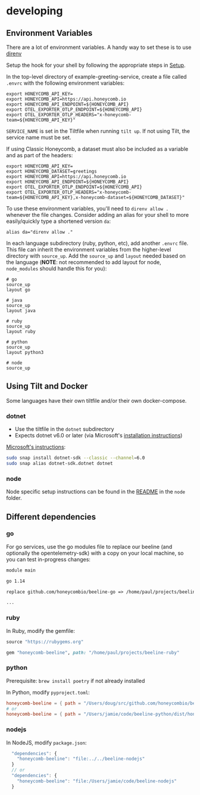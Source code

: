 # developing

## Environment Variables

There are a lot of environment variables.
A handy way to set these is to use [direnv](https://github.com/direnv/direnv)

Setup the hook for your shell by following the appropriate steps in [Setup](https://github.com/direnv/direnv/blob/master/docs/hook.md).

In the top-level directory of example-greeting-service, create a file called `.envrc` with the following environment variables:

```shell
export HONEYCOMB_API_KEY=
export HONEYCOMB_API=https://api.honeycomb.io
export HONEYCOMB_API_ENDPOINT=${HONEYCOMB_API}
export OTEL_EXPORTER_OTLP_ENDPOINT=${HONEYCOMB_API}
export OTEL_EXPORTER_OTLP_HEADERS="x-honeycomb-team=${HONEYCOMB_API_KEY}"
```

`SERVICE_NAME` is set in the Tiltfile when running `tilt up`.
If not using Tilt, the service name must be set.

If using Classic Honeycomb, a dataset must also be included as a variable and as part of the headers:

```shell
export HONEYCOMB_API_KEY=
export HONEYCOMB_DATASET=greetings
export HONEYCOMB_API=https://api.honeycomb.io
export HONEYCOMB_API_ENDPOINT=${HONEYCOMB_API}
export OTEL_EXPORTER_OTLP_ENDPOINT=${HONEYCOMB_API}
export OTEL_EXPORTER_OTLP_HEADERS="x-honeycomb-team=${HONEYCOMB_API_KEY},x-honeycomb-dataset=${HONEYCOMB_DATASET}"
```

To use these environment variables, you'll need to `direnv allow .` whenever the file changes.
Consider adding an alias for your shell to more easily/quickly type a shortened version `da`:

`alias da="direnv allow ."`

In each language subdirectory (ruby, python, etc), add another `.envrc` file.
This file can inherit the environment variables from the higher-level directory with `source_up`.
Add the `source_up` and `layout` needed based on the language (**NOTE**: not recommended to add layout for node, `node_modules` should handle this for you):

```shell
# go
source_up
layout go
```

```shell
# java
source_up
layout java
```

```shell
# ruby
source_up
layout ruby
```

```shell
# python
source_up
layout python3
```

```shell
# node
source_up
```

## Using Tilt and Docker

Some languages have their own tiltfile and/or their own docker-compose.

### dotnet

- Use the tiltfile in the `dotnet` subdirectory
- Expects dotnet v6.0 or later (via Microsoft's [installation instructions](https://docs.microsoft.com/en-us/dotnet/core/install/))

[Microsoft's instructions](https://docs.microsoft.com/en-us/dotnet/core/install/linux-snap):

```bash
sudo snap install dotnet-sdk --classic --channel=6.0
sudo snap alias dotnet-sdk.dotnet dotnet
```

### node

Node specific setup instructions can be found in the [README](node/README.md) in the `node` folder.

## Different dependencies

### go

For go services, use the go modules file to replace our beeline (and optionally the opentelemetry-sdk) with a copy on your local machine, so you can test in-progress changes:

```txt
module main

go 1.14

replace github.com/honeycombio/beeline-go => /home/paul/projects/beeline-go

...
```

### ruby

In Ruby, modify the gemfile:

```ruby
source "https://rubygems.org"

gem "honeycomb-beeline", path: "/home/paul/projects/beeline-ruby"
```

### python

Prerequisite: `brew install poetry` if not already installed

In Python, modify `pyproject.toml`:

```toml
honeycomb-beeline = { path = "/Users/doug/src/github.com/honeycombio/beeline-python", develop = true} }
# or
honeycomb-beeline = { path = "/Users/jamie/code/beeline-python/dist/honeycomb-beeline-2.17.42.tar.gz" }
```

### nodejs

In NodeJS, modify `package.json`:

```js
  "dependencies": {
    "honeycomb-beeline": "file:../../beeline-nodejs"
  }
  // or
  "dependencies": {
    "honeycomb-beeline": "file:/Users/jamie/code/beeline-nodejs"
  }
```
